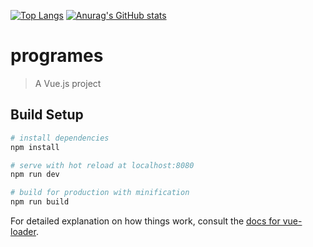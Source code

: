 [![Top Langs](https://github-readme-stats.vercel.app/api/top-langs/?username=ftosusu)](https://github.com/anuraghazra/github-readme-stats)
[![Anurag's GitHub stats](https://github-readme-stats.vercel.app/api?username=ftosusu)](https://github.com/anuraghazra/github-readme-stats)

# programes

> A Vue.js project

## Build Setup

``` bash
# install dependencies
npm install

# serve with hot reload at localhost:8080
npm run dev

# build for production with minification
npm run build
```

For detailed explanation on how things work, consult the [docs for vue-loader](http://vuejs.github.io/vue-loader).
